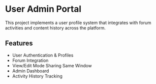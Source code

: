 # User Admin Portal

This project implements a user profile system that integrates with forum activities and content history across the platform.

## Features

- User Authentication & Profiles
- Forum Integration
- View/Edit Mode Sharing Same Window
- Admin Dashboard
- Activity History Tracking